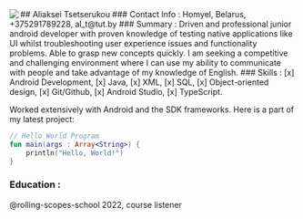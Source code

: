 <img align="left" src="https://static.wikia.nocookie.net/fallout/images/5/53/38_Paradigm_of_Humanity.png">
## Aliaksei Tsetserukou
### Contact Info :
Homyel, Belarus, +375291789228, al_t@tut.by
### Summary :
Driven and professional junior android developer with proven knowledge of testing native applications like UI whilst troubleshooting user experience issues and functionality problems.
Able to grasp new concepts quickly. I am seeking a competitive and challenging environment where I can use my ability to communicate with people and take advantage of my knowledge of English.
### Skills : 
    [x] Android Development,
    [x] Java,
    [x] XML,
    [x] SQL, 
    [x] Object-oriented design, 
    [x] Git/Github, 
    [x] Android Studio,
    [x] TypeScript.

Worked extensively with Android and the SDK frameworks. Here is a part of my latest project:
```kotlin
// Hello World Program
fun main(args : Array<String>) {
    println("Hello, World!")
}
```
### Education :
 @rolling-scopes-school		2022, course listener
